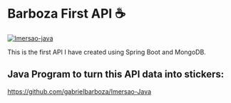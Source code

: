 # Barboza First API ☕

<p>
  <a href="https://www.alura.com.br/imersao-java"><img src="https://www.alura.com.br/assets/img/imersao-java/imersao-logo.1676983691.svg" alt="Imersao-java"></a>
</p>

This is the first API I have created using Spring Boot and MongoDB.

## Java Program to turn this API data into stickers:

https://github.com/gabrieIbarboza/Imersao-Java
